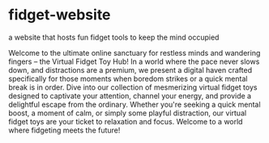 # fidget-website
a website that hosts fun fidget tools to keep the mind occupied

Welcome to the ultimate online sanctuary for restless minds and wandering fingers – the Virtual Fidget Toy Hub! In a world where the pace never slows down, and distractions are a premium, we present a digital haven crafted specifically for those moments when boredom strikes or a quick mental break is in order. Dive into our collection of mesmerizing virtual fidget toys designed to captivate your attention, channel your energy, and provide a delightful escape from the ordinary. Whether you're seeking a quick mental boost, a moment of calm, or simply some playful distraction, our virtual fidget toys are your ticket to relaxation and focus. Welcome to a world where fidgeting meets the future!
